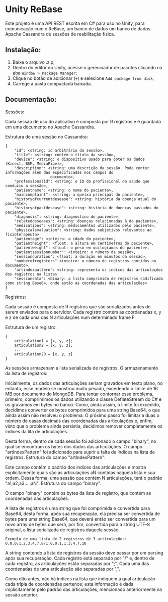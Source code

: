 # Unity ReBase
Este projeto é uma API REST escrita em C# para uso no Unity, para comunicação com o ReBase, um banco de dados um banco de dados Apache Cassandra de sessões de reabilitação física.

## Instalação:
1. Baixe o arquivo .zip;
2. Dentro do editor do Unity, acesse o gerenciador de pacotes clicando na aba `Window > Package Manager`;
3. Clique no botão de adicionar (`+`) e selecione `Add package from disk`;
4. Carrege a pasta compactada baixada.

## Documentação:
Sessões:

Cada sessão de uso do aplicativo é composta por R registros e é guardada em uma documento no Apache Cassandra.

Estrutura de uma sessão no Cassandra:

    {
        "id": <string: id arbitrário da sessão>,
        "title": <string: contém o título da sessão>,
        "device": <string: o dispositivo usado para obter os dados (Kinect, BSM, MediaPipe)>,
        "description": <string: uma descrição da sessão. Pode conter informações além das especificadas nos campos do
                        documento>,
        "professionalid": <string: o ID do profissional da saúde que conduziu a sessão>,
        "patientname": <string: o nome do paciente>,
        "maincomplaint": <string: a queixa principal do paciente>,
        "historyofcurrentdesease": <string: história da doença atual do paciente>,
        "historyofpastdesease": <string: história de doenças passados do paciente>,
        "diagnosis": <string: diagnóstico do paciente>,
        "relateddeseases": <string: doenças relacionadas à do paciente>,
        "medications": <string: medicamentos utilizados pelo paciente>,
        "physicalevaluation": <string: dados subjetivos relevantes ao fisioterapeuta>
        "patientage": <inteiro: a idade do paciente>,
        "patientheight": <float: a altura em centimetros do paciente>,
        "patientweight": <float: o peso em quilogramas do paciente>,
        "patientsessionnumber": <inteiro: o número da sessão>,
        "sessionduration": <float: a duração em minutos da sessão>,
        "numberofregisters" <inteiro: o número de registros contidos no documento>,
        "artindexpattern": <string: representa os indíces das articulações dos registros na lista>
        "sessiondata": <binary: a lista comprimida de registros codificada como string Base64, onde estão as coordenadas das articulações>
    }

Registros:

Cada sessão é composta de R registros que são serializados antes de serem enviados para o servidor. Cada registro contém as coordenadas x, y e z de cada uma das N articulações num determinado frame F.

Estrutura de um registro:

    {
        articulation1 = [x, y, z];
        articulation2 = [x, y, z];
        ...
        articulation20 = [x, y, z]
    }

As sessões armazenam a lista serializada de registros.
O armazenamento da lista de registros:

Inicialmente, os dados das articulações seriam gravados em texto plano, no entanto, esse modelo se mostrou muito pesado, excedendo o limite de 16 MB por documento do MongoDB. Para tentar contornar esse problema, primeiro, comprimimos os dados utilizando a classe DeflateStream do C# e os gravamos em bytes no banco. Como, ainda assim, o limite foi excedido, decidimos converter os bytes comprimidos para uma string Base64, o que ainda assim não resolveu o problema. O próximo passo foi limitar a duas o número de casas decimais das coordenadas das articulações e, enfim, visto que o problema ainda persistia, decidimos remover completamente os índices da lita de articulações.

Desta forma, dentro de cada sessão foi adicionado o campo "binary", no qual se encontram os bytes dos dados das articulações. O campo "artIndexPattern" foi adicionado para suprir a falta de índices na lista de registros.
Estrutura do campo "artIndexPattern":

Este campo contém o padrão dos índices das articulações e mostra explicitamente quais são as articulações aN contidas naquela lista e sua ordem. Dessa forma, uma sessão que contém N articulações, terá o padrão "a1;a2;a3;...;aN".
Estrutura do campo "binary":

O campo "binary" contém os bytes da lista de registro, que contém as coordenadas das articulações.

A lista de registros é uma string que foi comprimida e convertida para Base64, desta forma, após sua recuperação, ela precisa ser convertida de bytes para uma string Base64, que deverá então ser convertida para um novo array de bytes que será, por fim, convertida para a string UTF-8 original, a lista serializada de registros daquela sessão.

    Exemplo de uma lista de 2 registros de 3 articulações: 0,0,0;1,2,3;4,7,8/1,0,0;1,1,3;4,7,10

A string contendo a lista de registros da sessão deve passar por um parsing após sua recuperação. Cada registro está separado por "/" e, dentro de cada registro, as articulações estão separadas por ";". Cada uma das coordenadas de uma articulação são separadas por ",".

Como dito antes, não há índices na lista que indiquem a qual articulação cada tripla de coordenadas pertence; esta informação é dada implicitamente pelo padrão das articulações, mencionado anteriormente na sessão anterior.
